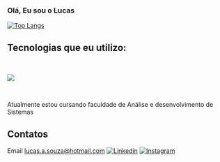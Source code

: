 ### Olá, Eu sou o Lucas 






[![Top Langs](https://github-readme-stats.vercel.app/api/top-langs/?username=Zdingy)](https://github.com/Zdingy/github-readme-stats)

## Tecnologias que eu utilizo:
<div style="display: inline_block"><br/> 
<p align="left">
  <a href="https://skillicons.dev">
    <img src="https://skillicons.dev/icons?i=vscode,javascript,python,html,css" />
  </a>
</p>
</div><br/>

Atualmente estou cursando faculdade de Análise e desenvolvimento de Sistemas

## Contatos
Email lucas.a.souza@hotmail.com
[![Linkedin](https://img.shields.io/badge/LinkedIn-0077B5?style=for-the-badge&logo=linkedin&logoColor=white)](https://www.linkedin.com/in/lucas-azevedodev/)
[![Instagram](https://img.shields.io/badge/Instagram-E4405F?style=for-the-badge&logo=instagram&logoColor=white)](https://www.instagram.com/_souzlucas/)


